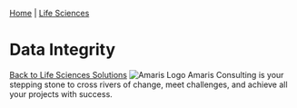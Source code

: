 [Home](https://amaris.com) | [Life Sciences](https://amaris.com/business-line/life-sciences/)
# Data Integrity
[Back to Life Sciences Solutions](https://amaris.com/business-line/life-sciences/)
![Amaris Logo](https://amaris.com/wp-content/themes/amaris/dist/images/amaris-logo-pink.svg)
Amaris Consulting is your stepping stone to cross rivers of change, meet challenges, and achieve all your projects with success.
